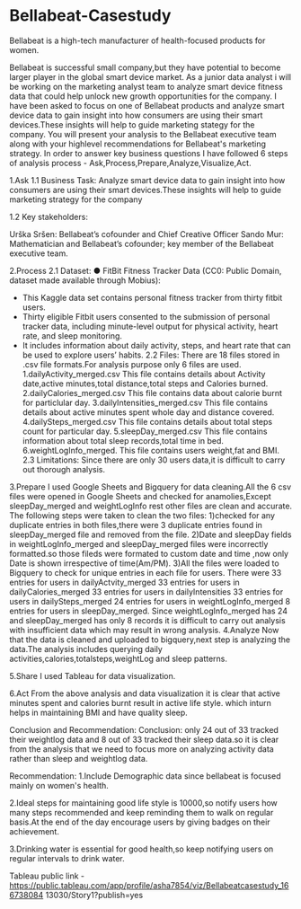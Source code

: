 # Bellabeat-Casestudy
Bellabeat is a high-tech manufacturer of health-focused products for women.

Bellabeat is successful small company,but they have potential to become larger player in the global smart device market. As a junior data analyst i will be working on the marketing analyst team to analyze smart device fitness data that could help unlock new growth opportunities for the company. I have been asked to focus on one of Bellabeat products and analyze smart device data to gain insight into how consumers are using their smart devices.These insights will help to guide marketing stategy for the company. You will present your analysis to the Bellabeat executive team along with your highlevel recommendations for Bellabeat's marketing strategy. In order to answer key business questions I have followed 6 steps of analysis process - Ask,Process,Prepare,Analyze,Visualize,Act.

1.Ask
1.1 Business Task: Analyze smart device data to gain insight into how consumers are using their smart devices.These insights will help to guide marketing strategy for the company

1.2 Key stakeholders:

Urška Sršen: Bellabeat’s cofounder and Chief Creative Officer Sando Mur: Mathematician and Bellabeat’s cofounder; key member of the Bellabeat executive team.

2.Process
2.1 Dataset:
● FitBit Fitness Tracker Data (CC0: Public Domain, dataset made available through Mobius):
 * This Kaggle data set contains personal fitness tracker from thirty fitbit users.
 * Thirty eligible Fitbit users consented to the submission of
   personal tracker data, including minute-level output for physical activity, heart rate, and sleep monitoring. 
 * It includes information about daily activity, steps, and heart rate that can be used to explore users’ habits.
2.2 Files:
    There are 18 files stored in .csv file formats.For analysis purpose only 6 files are used.
     1.dailyActivity_merged.csv
       This file contains details about Activity date,active minutes,total distance,total steps and Calories burned.
     2.dailyCalories_merged.csv
      This file contains data about calorie burnt for particlular day.
     3.dailyIntensities_merged.csv
       This file contains details about active minutes spent whole day and distance covered.
     4.dailySteps_merged.csv
       This file contains details about total steps count for particular day.
     5.sleepDay_merged.csv
        This file contains information about total sleep records,total time in bed.
     6.weightLogInfo_merged.
       This file contains users weight,fat and BMI.
2.3 Limitations:
    Since there are only 30 users data,it is difficult to carry out thorough analysis.

3.Prepare
I used Google Sheets and Bigquery for data cleaning.All the 6 csv files were opened in Google Sheets and checked for anamolies,Except sleepDay_merged and weightLogInfo rest other files are clean and accurate.
The following steps were taken to clean the two files:
1)checked for any duplicate entries in both files,there were 3 duplicate entries found in sleepDay_merged file and removed from the file.
2)Date and sleepDay fields in weightLogInfo_merged and sleepDay_merged files were incorrectly formatted.so those fileds were formated to custom date and time ,now only Date is shown irrespective of time(Am/PM).
3)All the files were loaded to Bigquery to check for unique entries in each file for users.
    There were 
    33 entries for users in dailyActvity_merged 
    33 entries for users in dailyCalories_merged
    33 entries for users in dailyIntensities
    33 entries for users in dailySteps_merged
    24 entries for users in weightLogInfo_merged 
    8 entries for users in sleepDay_merged.
    Since weightLogInfo_merged has 24 and sleepDay_merged has only 8 records it is difficult to carry out analysis with insufficient data which may result in wrong analysis.
4.Analyze
 Now that the data is cleaned and uploaded to bigquery,next step is analyzing the data.The analysis includes querying daily                              activities,calories,totalsteps,weightLog and sleep patterns.
 
5.Share
I used Tableau for data visualization.

6.Act
From the above analysis and data visualization it is clear that active minutes spent and calories burnt result in active life style. which inturn helps in maintaining BMI and have quality sleep.

Conclusion and Recommendation:
Conclusion:
only 24 out of 33 tracked their weightlog data and 8 out of 33 tracked their sleep data.so it is clear from the analysis that we need to focus more on analyzing activity data rather than sleep and weightlog data.

Recommendation:
1.Include Demographic data since bellabeat is focused mainly on women's health.

2.Ideal steps for maintaining good life style is 10000,so notify users how many steps recommended and keep reminding them to walk on regular basis.At the end of the day encourage users by giving badges on their achievement.

3.Drinking water is essential for good health,so keep notifying users on regular intervals to drink water.

Tableau public link -  https://public.tableau.com/app/profile/asha7854/viz/Bellabeatcasestudy_166738084 13030/Story1?publish=yes  
